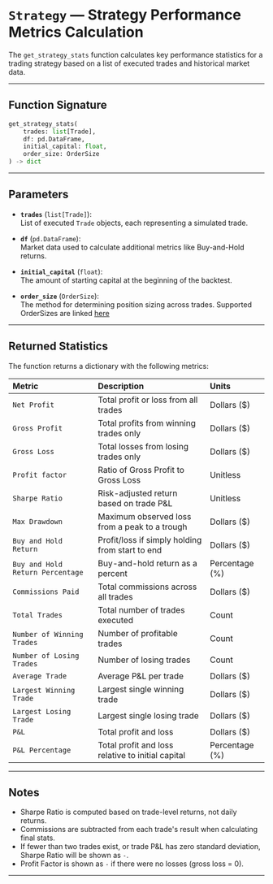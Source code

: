
# `Strategy` — Strategy Performance Metrics Calculation

The `get_strategy_stats` function calculates key performance statistics for a trading strategy based on a list of executed trades and historical market data.

---

## Function Signature

```python
get_strategy_stats(
    trades: list[Trade],
    df: pd.DataFrame,
    initial_capital: float,
    order_size: OrderSize
) -> dict
```

---

## Parameters

- **`trades`** (`list[Trade]`):  
  List of executed `Trade` objects, each representing a simulated trade.

- **`df`** (`pd.DataFrame`):  
  Market data used to calculate additional metrics like Buy-and-Hold returns.

- **`initial_capital`** (`float`):  
  The amount of starting capital at the beginning of the backtest.

- **`order_size`** (`OrderSize`):  
  The method for determining position sizing across trades. Supported OrderSizes are linked [here](strategy_parameters/order_size.md)

---

## Returned Statistics

The function returns a dictionary with the following metrics:

| Metric | Description | Units |
|:-------|:------------|:------|
| `Net Profit` | Total profit or loss from all trades | Dollars ($) |
| `Gross Profit` | Total profits from winning trades only | Dollars ($) |
| `Gross Loss` | Total losses from losing trades only | Dollars ($) |
| `Profit factor` | Ratio of Gross Profit to Gross Loss | Unitless |
| `Sharpe Ratio` | Risk-adjusted return based on trade P&L | Unitless |
| `Max Drawdown` | Maximum observed loss from a peak to a trough | Dollars ($) |
| `Buy and Hold Return` | Profit/loss if simply holding from start to end | Dollars ($) |
| `Buy and Hold Return Percentage` | Buy-and-hold return as a percent | Percentage (%) |
| `Commissions Paid` | Total commissions across all trades | Dollars ($) |
| `Total Trades` | Total number of trades executed | Count |
| `Number of Winning Trades` | Number of profitable trades | Count |
| `Number of Losing Trades` | Number of losing trades | Count |
| `Average Trade` | Average P&L per trade | Dollars ($) |
| `Largest Winning Trade` | Largest single winning trade | Dollars ($) |
| `Largest Losing Trade` | Largest single losing trade | Dollars ($) |
| `P&L` | Total profit and loss | Dollars ($) |
| `P&L Percentage` | Total profit and loss relative to initial capital | Percentage (%) |

---

## Notes

- Sharpe Ratio is computed based on trade-level returns, not daily returns.
- Commissions are subtracted from each trade's result when calculating final stats.
- If fewer than two trades exist, or trade P&L has zero standard deviation, Sharpe Ratio will be shown as `-`.
- Profit Factor is shown as `-` if there were no losses (gross loss = 0).

---
